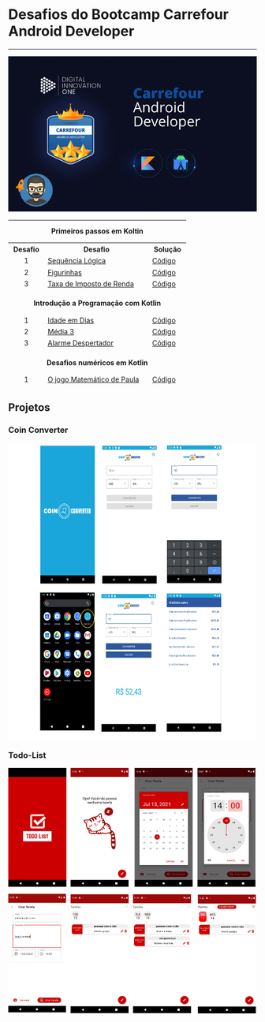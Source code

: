 # **Desafios do Bootcamp Carrefour Android Developer**


------

<p align="center">
  <img src="https://github.com/LuizCorrea-Dev/Desafios-do-Bootcamp-Carrefour-Android-Developer/blob/main/carrefour.png?raw=true" />
</p>





<div align="center">
    <table style="height: 339px;" border="0">
        <tbody>
                		<!------------------- tabela 1 ------------------->
            <tr style="height: 40px;">
                <td style="text-align: center; height: 40px; width: 331px;" colspan="3">			<strong>Primeiros passos em Koltin</strong></th>
            </tr>
            <tr style="height: 18px;">
                <th style="text-align: center; height: 18px; width: 59px;">Desafio</th>
                <th style="height: 18px; width: 198px;">Desafio</th>
                <th style="height: 18px; width: 62px;">Solu&ccedil;&atilde;o</th>
            </tr>
            <tr style="height: 18px;">
                <td style="text-align: center; height: 18px; width: 59px;">1</td>
                <td style="height: 18px; width: 198px;"><a href="https://github.com/LuizCorrea-Dev/Desafios-do-Bootcamp-Carrefour-Android-Developer/blob/main/1%20-%20Primeiros%20passos%20em%20Koltin/1%20-%20Sequ%C3%AAncia%20L%C3%B3gica/README.md" target="_blank">Sequência Lógica</a></td>
                <td style="height: 18px; width: 62px;"><a href="https://github.com/LuizCorrea-Dev/Desafios-do-Bootcamp-Carrefour-Android-Developer/blob/main/1%20-%20Primeiros%20passos%20em%20Koltin/1%20-%20Sequ%C3%AAncia%20L%C3%B3gica/solucao.kt" target="_blank">C&oacute;digo</a></td>
            </tr>
            <tr style="height: 18px;">
                <td style="text-align: center; height: 18px; width: 59px;">2</td>
                <td style="height: 18px; width: 198px;"><a href="https://github.com/LuizCorrea-Dev/Desafios-do-Bootcamp-Carrefour-Android-Developer/blob/main/1%20-%20Primeiros%20passos%20em%20Koltin/2%20-%20Figurinhas/README.md" target="_blank">Figurinhas</a></td>
                <td style="height: 18px; width: 62px;"><a href="https://github.com/LuizCorrea-Dev/Desafios-do-Bootcamp-Carrefour-Android-Developer/blob/main/1%20-%20Primeiros%20passos%20em%20Koltin/2%20-%20Figurinhas/solucao.kt" target="_blank">C&oacute;digo</a></td>
            </tr>
            <tr style="height: 18px;">
                <td style="text-align: center; height: 18px; width: 59px;">3</td>
                <td style="height: 18px; width: 198px;"><a href="https://github.com/LuizCorrea-Dev/Desafios-do-Bootcamp-Carrefour-Android-Developer/blob/main/1%20-%20Primeiros%20passos%20em%20Koltin/3%20-Taxa%20de%20Imposto%20de%20Renda/README.md" target="_blank">Taxa de Imposto de Renda</a></td>
                <td style="height: 18px; width: 62px;"><a href="https://github.com/LuizCorrea-Dev/Desafios-do-Bootcamp-Carrefour-Android-Developer/blob/main/1%20-%20Primeiros%20passos%20em%20Koltin/3%20-Taxa%20de%20Imposto%20de%20Renda/solucao.kt" target="_blank">C&oacute;digo</a></td>
            </tr>
    		<!------------------- tabela 2 ------------------->
    		<tr><td colspan="3"></td></tr>
            <tr style="height: 40px;">
                <td style="text-align: center; height: 40px; width: 331px;" colspan="3"><strong>Introdução a Programação com Kotlin</strong></td>
            </tr>
            <tr style="height: 18px;">
                <td style="text-align: center; height: 18px; width: 59px;">1</td>
                <td style="height: 18px; width: 198px;"><a href="https://github.com/LuizCorrea-Dev/Desafios-do-Bootcamp-Carrefour-Android-Developer/blob/main/2%20-%20Introdu%C3%A7%C3%A3o%20a%20Programa%C3%A7%C3%A3o%20com%20Kotlin/1%20-%20Idade%20em%20Dias/README.md" target="_blank" rel="noopener">Idade em Dias</a></td>
                <td style="height: 18px; width: 62px;"><a href="https://github.com/LuizCorrea-Dev/Desafios-do-Bootcamp-Carrefour-Android-Developer/blob/main/2%20-%20Introdu%C3%A7%C3%A3o%20a%20Programa%C3%A7%C3%A3o%20com%20Kotlin/1%20-%20Idade%20em%20Dias/solucao.kt" target="_blank" rel="noopener">C&oacute;digo</a></td>
            </tr>
            <tr style="height: 18px;">
                <td style="text-align: center; height: 18px; width: 59px;">2</td>
                <td style="height: 18px; width: 198px;"><a href="https://github.com/LuizCorrea-Dev/Desafios-do-Bootcamp-Carrefour-Android-Developer/blob/main/2%20-%20Introdu%C3%A7%C3%A3o%20a%20Programa%C3%A7%C3%A3o%20com%20Kotlin/2%20-%20M%C3%A9dia%203/README.md" target="_blank" rel="noopener">Média 3</a></td>
                <td style="height: 18px; width: 62px;"><a href="https://github.com/LuizCorrea-Dev/Desafios-do-Bootcamp-Carrefour-Android-Developer/blob/main/2%20-%20Introdu%C3%A7%C3%A3o%20a%20Programa%C3%A7%C3%A3o%20com%20Kotlin/2%20-%20M%C3%A9dia%203/solucao.kt" target="_blank" rel="noopener">C&oacute;digo</a></td>
            </tr>
            <tr style="height: 18px;">
                <td style="text-align: center; height: 18px; width: 59px;">3</td>
                <td style="height: 18px; width: 198px;"><a href="https://github.com/LuizCorrea-Dev/Desafios-do-Bootcamp-Carrefour-Android-Developer/blob/main/2%20-%20Introdu%C3%A7%C3%A3o%20a%20Programa%C3%A7%C3%A3o%20com%20Kotlin/3%20-%20Alarme%20Despertador/README.md" target="_blank" rel="noopener">Alarme Despertador</a></td>
                <td style="height: 18px; width: 62px;"><a href="https://github.com/LuizCorrea-Dev/Desafios-do-Bootcamp-Carrefour-Android-Developer/blob/main/2%20-%20Introdu%C3%A7%C3%A3o%20a%20Programa%C3%A7%C3%A3o%20com%20Kotlin/3%20-%20Alarme%20Despertador/solucao.kt" target="_blank" rel="noopener">C&oacute;digo</a></td>
            </tr>            
    		<!------------------- tabela 3 ------------------->
    		<tr><td colspan="3"></td></tr>
            <tr style="height: 40px;">
                <td style="text-align: center; height: 40px; width: 331px;" colspan="3"><strong>Desafios numéricos em Kotlin
</strong></td>
            </tr>
            <tr style="height: 18px;">
                <td style="text-align: center; height: 18px; width: 59px;">1</td>
                <td style="height: 18px; width: 198px;"><a href="https://github.com/LuizCorrea-Dev/Desafios-do-Bootcamp-Carrefour-Android-Developer/blob/main/3%20-%20Desafios%20num%C3%A9ricos%20em%20Kotlin/1%20-%20O%20jogo%20Matem%C3%A1tico%20de%20Paula/README.md" target="_blank" rel="noopener">O jogo Matemático de Paula</a></td>
                <td style="height: 18px; width: 62px;"><a href="https://github.com/LuizCorrea-Dev/Desafios-do-Bootcamp-Carrefour-Android-Developer/blob/main/3%20-%20Desafios%20num%C3%A9ricos%20em%20Kotlin/1%20-%20O%20jogo%20Matem%C3%A1tico%20de%20Paula/solucao.kt" target="_blank" rel="noopener">C&oacute;digo</a></td>
            </tr>
            <tr style="height: 18px;">
                <td style="text-align: center; height: 18px; width: 59px;">2</td>
                <td style="height: 18px; width: 198px;"><a href="https://github.com/LuizCorrea-Dev/Desafios-do-Bootcamp-Carrefour-Android-Developer/blob/main/3%20-%20Desafios%20num%C3%A9ricos%20em%20Kotlin/2%20-%20TDA%20Racional/README.md" target="_blank" rel="noopener"> TDA Racional</a></td>
                <td style="height: 18px; width: 62px;"><a href="https://github.com/LuizCorrea-Dev/Desafios-do-Bootcamp-Carrefour-Android-Developer/blob/main/3%20-%20Desafios%20num%C3%A9ricos%20em%20Kotlin/2%20-%20TDA%20Racional/solucao.kt" target="_blank" rel="noopener">C&oacute;digo</a></td>
            </tr>
            <tr style="height: 18px;">
                <td style="text-align: center; height: 18px; width: 59px;">3</td>
                <td style="height: 18px; width: 198px;"><a href="https://github.com/LuizCorrea-Dev/Desafios-do-Bootcamp-Carrefour-Android-Developer/blob/main/3%20-%20Desafios%20num%C3%A9ricos%20em%20Kotlin/3%20-%20Primo%20R%C3%A1pido/README.md" target="_blank" rel="noopener">Primo Rápido</a></td>
                <td style="height: 18px; width: 62px;"><a href="https://github.com/LuizCorrea-Dev/Desafios-do-Bootcamp-Carrefour-Android-Developer/blob/main/3%20-%20Desafios%20num%C3%A9ricos%20em%20Kotlin/3%20-%20Primo%20R%C3%A1pido/solucao.kt" target="_blank" rel="noopener">C&oacute;digo</a></td>
            </tr>
        </tbody>
	</table>
</div>    



## Projetos 

### Coin Converter

<a href="https://github.com/LuizCorrea-Dev/CoinConverter" target="blank"><img align="center" src="https://github.com/LuizCorrea-Dev/CoinConverter/raw/master/screenshot.png?raw=true" alt="Coin Converter" height="600" width="630" /></a>



### Todo-List

<a href="https://github.com/LuizCorrea-Dev/TodoList" target="blank"><img align="center" src="https://github.com/LuizCorrea-Dev/TodoList/raw/master/imagens/screenshots.png?raw=true" alt="Todo List" height="500" width="510" /></a>



